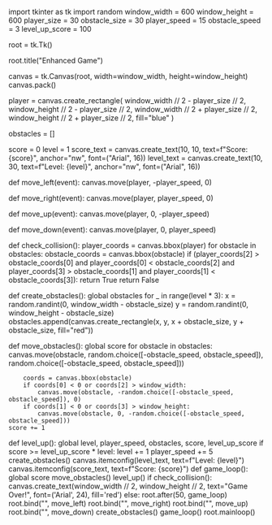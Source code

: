 import tkinter as tk
import random
window_width = 600
window_height = 600
player_size = 30
obstacle_size = 30
player_speed = 15
obstacle_speed = 3
level_up_score = 100

root = tk.Tk()





root.title("Enhanced Game")

canvas = tk.Canvas(root, width=window_width, height=window_height)
canvas.pack()

player = canvas.create_rectangle(
    window_width // 2 - player_size // 2, window_height // 2 - player_size // 2,
    window_width // 2 + player_size // 2, window_height // 2 + player_size // 2,
    fill="blue"
)

obstacles = []

score = 0
level = 1
score_text = canvas.create_text(10, 10, text=f"Score: {score}", anchor="nw", font=("Arial", 16))
level_text = canvas.create_text(10, 30, text=f"Level: {level}", anchor="nw", font=("Arial", 16))

def move_left(event):
    canvas.move(player, -player_speed, 0)

def move_right(event):
    canvas.move(player, player_speed, 0)

def move_up(event):
    canvas.move(player, 0, -player_speed)

def move_down(event):
    canvas.move(player, 0, player_speed)

def check_collision():
    player_coords = canvas.bbox(player)
    for obstacle in obstacles:
        obstacle_coords = canvas.bbox(obstacle)
        if (player_coords[2] > obstacle_coords[0] and player_coords[0] < obstacle_coords[2] and
            player_coords[3] > obstacle_coords[1] and player_coords[1] < obstacle_coords[3]):
            return True
    return False

def create_obstacles():
    global obstacles
    for _ in range(level * 3):
        x = random.randint(0, window_width - obstacle_size)
        y = random.randint(0, window_height - obstacle_size)
        obstacles.append(canvas.create_rectangle(x, y, x + obstacle_size, y + obstacle_size, fill="red"))

def move_obstacles():
    global score
    for obstacle in obstacles:
        canvas.move(obstacle, random.choice([-obstacle_speed, obstacle_speed]), random.choice([-obstacle_speed, obstacle_speed]))

        coords = canvas.bbox(obstacle)
        if coords[0] < 0 or coords[2] > window_width:
            canvas.move(obstacle, -random.choice([-obstacle_speed, obstacle_speed]), 0)
        if coords[1] < 0 or coords[3] > window_height:
            canvas.move(obstacle, 0, -random.choice([-obstacle_speed, obstacle_speed]))
    score += 1
def level_up():
    global level, player_speed, obstacles, score, level_up_score
    if score >= level_up_score * level:
        level += 1
        player_speed += 5
        create_obstacles()
        canvas.itemconfig(level_text, text=f"Level: {level}")
        canvas.itemconfig(score_text, text=f"Score: {score}")
def game_loop():
    global score
    move_obstacles()
    level_up()
    if check_collision():
        canvas.create_text(window_width // 2, window_height // 2, text="Game Over!", font=('Arial', 24), fill='red')
    else:
        root.after(50, game_loop)
root.bind("<Left>", move_left)
root.bind("<Right>", move_right)
root.bind("<Up>", move_up)
root.bind("<Down>", move_down)
create_obstacles()
game_loop()
root.mainloop()
